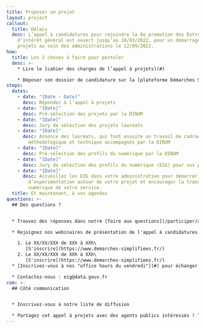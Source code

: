 ```yaml
---
title: Proposer un projet
layout: project
callout:
  title: Délais
  desc: L’appel à candidatures pour rejoindre la 6e promotion des Entrepreneurs
    d’intérêt général est ouvert jusqu’au 18/03/2022, pour un démarrage des
    projets au sein des administrations le 12/09/2022.
how:
  title: Les 2 choses à faire pour postuler
  desc: >-
    * Lire le [cahier des charges de l’appel à projets](#)

    * Déposer son dossier de candidature sur la [plateforme Démarches Simplifiées](https://www.demarches-simplifiees.fr/commencer/aap-eig6) avant le 18/03/2022, 23h59
steps:
  dates:
    - date: "[Date - Date]"
      desc: Répondez à l’appel à projets
    - date: "[Date]"
      desc: Pré-sélection des projets par la DINUM
    - date: "[Date]"
      desc: Jury de sélection des projets lauréats
    - date: "[Date]"
      desc: Annonce des lauréats, qui font ensuite un travail de cadrage
        méthodologique et technique accompagnés par la DINUM
    - date: "[Date]"
      desc: Pré-sélection des profils du numérique par la DINUM
    - date: "[Date]"
      desc: Jury de sélection des profils du numérique (EIG) pour vos projet.
    - date: "[Date]"
      desc: Accueillez les EIG dans votre administration pour démarrer 10 mois
        d’expérimentation autour de votre projet et encourager la transformation
        numérique de votre service.
  title: Et maintenant, à vos agendas
questions: >-
  ## Des questions ?


  * Trouvez des réponses dans notre [foire aux questions](/participer/administrations/faq)

  * Rejoignez nos webinaires de présentation de l'appel à candidatures :

    1. Le XX/XX/XXX de XXh à XXh\
       [S'inscrire](https://www.demarches-simplifiees.fr/)
    2. Le XX/XX/XXX de XXh à XXh\
       [S'inscrire](https://www.demarches-simplifiees.fr/)
  * [Inscrivez-vous à nos "office hours du vendredi"](#) pour échanger 20 minutes sur vos projets avant le dépôt de vos candidatures

  * Contactez-nous : eig@data.gouv.fr
com: >-
  ## Côté communication


  * Inscrivez-vous à notre liste de diffusion

  * Partagez cet appel à projets avec des agents publics intéressés ! Télécharger la plaquette
---
```


